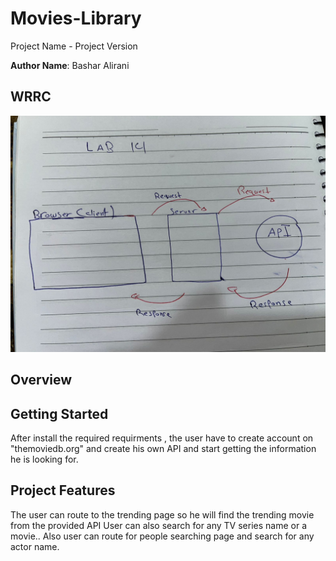 # Movies-Library
 Project Name - Project Version

**Author Name**: Bashar Alirani

## WRRC
![Readme](./Read2.jpg)

## Overview



## Getting Started
After install the required requirments , the user have to create account on "themoviedb.org" 
and create his own API and start getting the information he is looking for.

## Project Features
The user can route to the trending page so he will find the trending movie from the provided API
User can also search for any TV series name or a movie..
Also user can route for people searching page and search for any actor name.